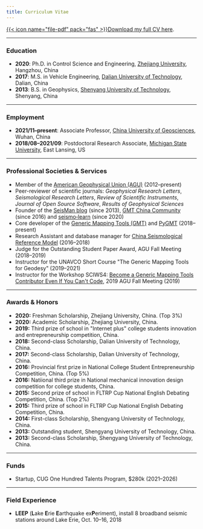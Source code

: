 ```yaml
---
title: Curriculum Vitae
---
```


[{{< icon name="file-pdf" pack="fas" >}}Download my full CV here](/uploads/Xuemin_Chi_s_CV.pdf).

---

### Education
- **2020**: Ph.D. in Control Science and Engineering,
  [Zhejiang University](https://www.zju.edu.cn/), Hangzhou, China
- **2017**: M.S. in Vehicle Engineering,
  [Dalian University of Technology](https://www.dlut.edu.cn/), Dalian, China
- **2013**: B.S. in Geophysics,
  [Shenyang University of Technology](https://www.sut.edu.cn/), Shenyang, China

---

### Employment

- **2021/11–present**: Associate Professor,
					   [China University of Geosciences](https://en.cug.edu.cn), Wuhan, China
- **2018/08–2021/09**: Postdoctoral Research Associate,
					   [Michigan State University](https://msu.edu/), East Lansing, US

---

### Professional Societies & Services

- Member of the [American Geophysical Union (AGU)](https://sites.agu.org/) (2012–present)
- Peer-reviewer of scientific journals:
  *Geophysical Research Letters*,
  *Seismological Research Letters*,
  *Review of Scientific Instruments*,
  *Journal of Open Source Software*,
  *Results of Geophysical Sciences*
- Founder of the [SeisMan blog](https://blog.seisman.info) (since 2013),
  [GMT China Community](http://gmt-china.org/) (since 2016) and
  [seismo‑learn](https://seismo-learn.org/) (since 2020)
- Core developer of the [Generic Mapping Tools (GMT)](https://www.generic-mapping-tools.org/)
  and [PyGMT](https://www.pygmt.org/) (2018–present)
- Research Assistant and database manager for [China Seismological Reference Model](http://chinageorefmodel.org/) (2016–2018)
- Judge for the Outstanding Student Paper Award, AGU Fall Meeting (2018–2019)
- Instructor for the UNAVCO Short Course "The Generic Mapping Tools for Geodesy" (2019–2021)
- Instructor for the Workshop SCIWS4: [Become a Generic Mapping Tools Contributor Even If You Can't Code](https://www.agu.org/Events/SCIWS4-Generic-Mapping-Tools), 2019 AGU Fall Meeting (2019)

---

### Awards & Honors

- **2020:** Freshman Scholarship, Zhejiang University, China. (Top 3%)
- **2020:** Academic Scholarship, Zhejiang University, China.
- **2019:** Third prize of school in "Internet plus" college students innovation and entrepreneurship competition, China.
- **2018:** Second-class Scholarship, Dalian University of Technology, China.
- **2017:** Second-class Scholarship, Dalian University of Technology, China.
- **2016:** Provincial first prize in National College Student Entrepreneurship Competition, China. (Top 5%)
- **2016:** Natiional third prize in National mechanical innovation design competition for college students, China.
- **2015:** Second prize of school in FLTRP Cup National English Debating Competition, China. (Top 2%)
- **2015:** Third prize of school in FLTRP Cup National English Debating Competition, China.
- **2014:** First-class Scholarship, Shengyang University of Technology, China.
- **2013:** Outstanding student, Shengyang University of Technology, China.
- **2013:** Second-class Scholarship, Shengyang University of Technology, China.
---

### Funds

- Startup, CUG One Hundred Talents Program, $280k (2021–2026)

---

### Field Experience

- **LEEP** (**L**ake **E**rie **E**arthquake ex**P**eriment),
  install 8 broadband seismic stations around Lake Erie,
  Oct. 10–16, 2018
